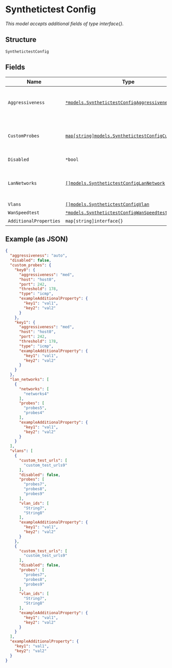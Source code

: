 
# Synthetictest Config

*This model accepts additional fields of type interface{}.*

## Structure

`SynthetictestConfig`

## Fields

| Name | Type | Tags | Description |
|  --- | --- | --- | --- |
| `Aggressiveness` | [`*models.SynthetictestConfigAggressivenessEnum`](../../doc/models/synthetictest-config-aggressiveness-enum.md) | Optional | enum: `auto`, `high`, `low`<br><br>**Default**: `"auto"` |
| `CustomProbes` | [`map[string]models.SynthetictestConfigCustomProbe`](../../doc/models/synthetictest-config-custom-probe.md) | Optional | Custom probes to be used for synthetic tests |
| `Disabled` | `*bool` | Optional | **Default**: `false` |
| `LanNetworks` | [`[]models.SynthetictestConfigLanNetwork`](../../doc/models/synthetictest-config-lan-network.md) | Optional | List of networks to be used for synthetic tests |
| `Vlans` | [`[]models.SynthetictestConfigVlan`](../../doc/models/synthetictest-config-vlan.md) | Optional | - |
| `WanSpeedtest` | [`*models.SynthetictestConfigWanSpeedtest`](../../doc/models/synthetictest-config-wan-speedtest.md) | Optional | - |
| `AdditionalProperties` | `map[string]interface{}` | Optional | - |

## Example (as JSON)

```json
{
  "aggressiveness": "auto",
  "disabled": false,
  "custom_probes": {
    "key0": {
      "aggressiveness": "med",
      "host": "host0",
      "port": 242,
      "threshold": 178,
      "type": "icmp",
      "exampleAdditionalProperty": {
        "key1": "val1",
        "key2": "val2"
      }
    },
    "key1": {
      "aggressiveness": "med",
      "host": "host0",
      "port": 242,
      "threshold": 178,
      "type": "icmp",
      "exampleAdditionalProperty": {
        "key1": "val1",
        "key2": "val2"
      }
    }
  },
  "lan_networks": [
    {
      "networks": [
        "networks4"
      ],
      "probes": [
        "probes5",
        "probes4"
      ],
      "exampleAdditionalProperty": {
        "key1": "val1",
        "key2": "val2"
      }
    }
  ],
  "vlans": [
    {
      "custom_test_urls": [
        "custom_test_urls9"
      ],
      "disabled": false,
      "probes": [
        "probes7",
        "probes8",
        "probes9"
      ],
      "vlan_ids": [
        "String7",
        "String8"
      ],
      "exampleAdditionalProperty": {
        "key1": "val1",
        "key2": "val2"
      }
    },
    {
      "custom_test_urls": [
        "custom_test_urls9"
      ],
      "disabled": false,
      "probes": [
        "probes7",
        "probes8",
        "probes9"
      ],
      "vlan_ids": [
        "String7",
        "String8"
      ],
      "exampleAdditionalProperty": {
        "key1": "val1",
        "key2": "val2"
      }
    }
  ],
  "exampleAdditionalProperty": {
    "key1": "val1",
    "key2": "val2"
  }
}
```


